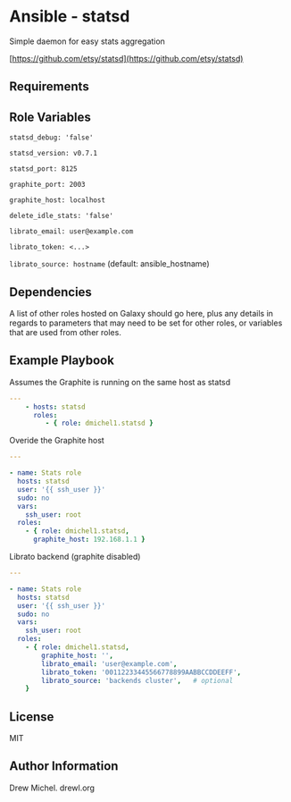 Ansible - statsd
================

Simple daemon for easy stats aggregation

[https://github.com/etsy/statsd](https://github.com/etsy/statsd)


Requirements
------------




Role Variables
--------------

`statsd_debug: 'false'`

`statsd_version: v0.7.1`

`statsd_port: 8125`

`graphite_port: 2003`

`graphite_host: localhost`

`delete_idle_stats: 'false'`

`librato_email: user@example.com`

`librato_token: <...>`

`librato_source: hostname` (default: ansible_hostname)


Dependencies
------------

A list of other roles hosted on Galaxy should go here, plus any details in regards to parameters that may need to be set for other roles, or variables that are used from other roles.

Example Playbook
-------------------------

Assumes the Graphite is running on the same host as statsd

```yaml
---
    - hosts: statsd
      roles:
         - { role: dmichel1.statsd }
```


Overide the Graphite host
```yaml
---

- name: Stats role
  hosts: statsd
  user: '{{ ssh_user }}'
  sudo: no
  vars:
    ssh_user: root
  roles:
    - { role: dmichel1.statsd,
      graphite_host: 192.168.1.1 }

```

Librato backend (graphite disabled)
```yaml
---

- name: Stats role
  hosts: statsd
  user: '{{ ssh_user }}'
  sudo: no
  vars:
    ssh_user: root
  roles:
    - { role: dmichel1.statsd,
        graphite_host: '',
        librato_email: 'user@example.com',
        librato_token: '00112233445566778899AABBCCDDEEFF',
        librato_source: 'backends cluster',   # optional
    }
```


License
-------

MIT


Author Information
------------------

Drew Michel. drewl.org
